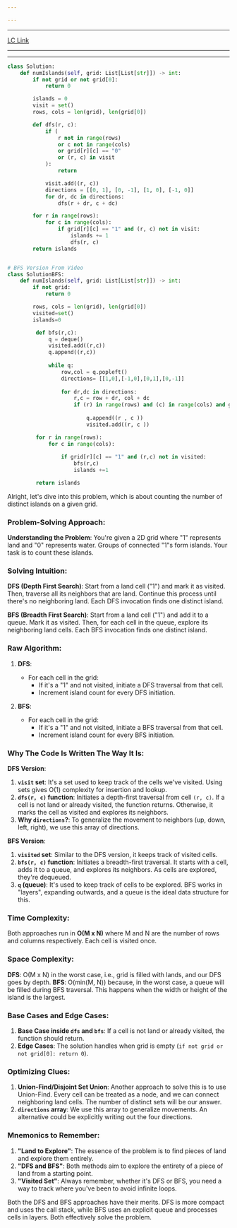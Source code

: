 ```yaml
---

---
```

---
[LC Link](https://leetcode.com/problems/number-of-islands/)

---
---

```python
class Solution:
    def numIslands(self, grid: List[List[str]]) -> int:
        if not grid or not grid[0]:
            return 0

        islands = 0
        visit = set()
        rows, cols = len(grid), len(grid[0])

        def dfs(r, c):
            if (
                r not in range(rows)
                or c not in range(cols)
                or grid[r][c] == "0"
                or (r, c) in visit
            ):
                return

            visit.add((r, c))
            directions = [[0, 1], [0, -1], [1, 0], [-1, 0]]
            for dr, dc in directions:
                dfs(r + dr, c + dc)

        for r in range(rows):
            for c in range(cols):
                if grid[r][c] == "1" and (r, c) not in visit:
                    islands += 1
                    dfs(r, c)
        return islands


# BFS Version From Video
class SolutionBFS:
    def numIslands(self, grid: List[List[str]]) -> int:
        if not grid:
            return 0

        rows, cols = len(grid), len(grid[0])
        visited=set()
        islands=0

         def bfs(r,c):
             q = deque()
             visited.add((r,c))
             q.append((r,c))
           
             while q:
                 row,col = q.popleft()
                 directions= [[1,0],[-1,0],[0,1],[0,-1]]
               
                 for dr,dc in directions:
                     r,c = row + dr, col + dc
                     if (r) in range(rows) and (c) in range(cols) and grid[r][c] == '1' and (r ,c) not in visited:
                       
                         q.append((r , c ))
                         visited.add((r, c ))

         for r in range(rows):
             for c in range(cols):
               
                 if grid[r][c] == "1" and (r,c) not in visited:
                     bfs(r,c)
                     islands +=1 

         return islands


```

Alright, let's dive into this problem, which is about counting the number of distinct islands on a given grid.

### Problem-Solving Approach:

**Understanding the Problem**:
You're given a 2D grid where "1" represents land and "0" represents water. Groups of connected "1"s form islands. Your task is to count these islands.

### Solving Intuition:

**DFS (Depth First Search)**: Start from a land cell ("1") and mark it as visited. Then, traverse all its neighbors that are land. Continue this process until there's no neighboring land. Each DFS invocation finds one distinct island.

**BFS (Breadth First Search)**: Start from a land cell ("1") and add it to a queue. Mark it as visited. Then, for each cell in the queue, explore its neighboring land cells. Each BFS invocation finds one distinct island.

### Raw Algorithm:

1. **DFS**:
   - For each cell in the grid:
     - If it's a "1" and not visited, initiate a DFS traversal from that cell.
     - Increment island count for every DFS initiation.

2. **BFS**:
   - For each cell in the grid:
     - If it's a "1" and not visited, initiate a BFS traversal from that cell.
     - Increment island count for every BFS initiation.

### Why The Code Is Written The Way It Is:

**DFS Version**:
1. **`visit` set**: It's a set used to keep track of the cells we've visited. Using sets gives O(1) complexity for insertion and lookup.
2. **`dfs(r, c)` function**: Initiates a depth-first traversal from cell `(r, c)`. If a cell is not land or already visited, the function returns. Otherwise, it marks the cell as visited and explores its neighbors.
3. **Why `directions`?**: To generalize the movement to neighbors (up, down, left, right), we use this array of directions.

**BFS Version**:
1. **`visited` set**: Similar to the DFS version, it keeps track of visited cells.
2. **`bfs(r, c)` function**: Initiates a breadth-first traversal. It starts with a cell, adds it to a queue, and explores its neighbors. As cells are explored, they're dequeued.
3. **`q` (queue)**: It's used to keep track of cells to be explored. BFS works in "layers", expanding outwards, and a queue is the ideal data structure for this.

### Time Complexity:

Both approaches run in **O(M x N)** where M and N are the number of rows and columns respectively. Each cell is visited once.

### Space Complexity:

**DFS**: O(M x N) in the worst case, i.e., grid is filled with lands, and our DFS goes by depth.
**BFS**: O(min(M, N)) because, in the worst case, a queue will be filled during BFS traversal. This happens when the width or height of the island is the largest.

### Base Cases and Edge Cases:

1. **Base Case inside `dfs` and `bfs`**: If a cell is not land or already visited, the function should return.
2. **Edge Cases**: The solution handles when grid is empty (`if not grid or not grid[0]: return 0`).

### Optimizing Clues:

1. **Union-Find/Disjoint Set Union**: Another approach to solve this is to use Union-Find. Every cell can be treated as a node, and we can connect neighboring land cells. The number of distinct sets will be our answer.
2. **`directions` array**: We use this array to generalize movements. An alternative could be explicitly writing out the four directions.

### Mnemonics to Remember:

1. **"Land to Explore"**: The essence of the problem is to find pieces of land and explore them entirely.
2. **"DFS and BFS"**: Both methods aim to explore the entirety of a piece of land from a starting point.
3. **"Visited Set"**: Always remember, whether it's DFS or BFS, you need a way to track where you've been to avoid infinite loops.

Both the DFS and BFS approaches have their merits. DFS is more compact and uses the call stack, while BFS uses an explicit queue and processes cells in layers. Both effectively solve the problem.